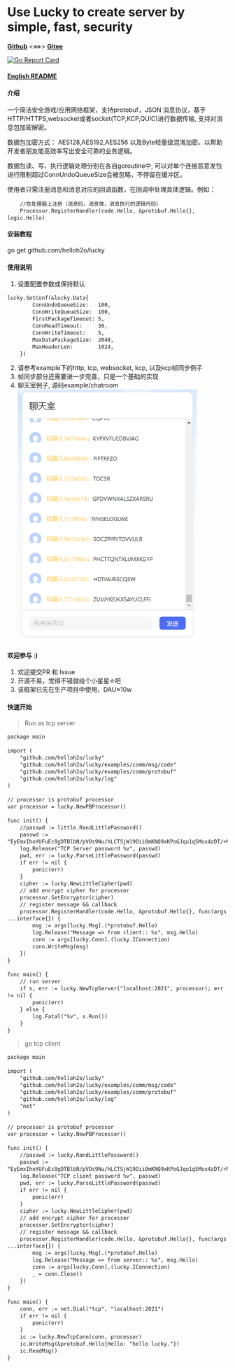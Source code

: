 # Use Lucky to create server by simple, fast, security
[**Github**](https://github.com/helloh2o/lucky) <<=>> [**Gitee**](https://gitee.com/helloh2o/lucky)

[![Go Report Card](https://goreportcard.com/badge/github.com/helloh2o/lucky)](https://goreportcard.com/report/github.com/helloh2o/lucky)

#### [English README](https://github.com/helloh2o/lucky/blob/master/README_en.md)

#### 介绍
一个简洁安全游戏/应用网络框架，支持protobuf，JSON 消息协议，基于HTTP/HTTPS,websocket或者socket(TCP,KCP,QUIC)进行数据传输, 支持对消息包加密解密。

数据包加密方式： AES128,AES192,AES256 以及Byte轻量级混淆加密。以帮助开发者朋友能高效率写出安全可靠的业务逻辑。

数据包读、写、执行逻辑处理分别在各自goroutine中, 可以对单个连接恶意发包进行限制超过ConnUndoQueueSize会被忽略，不停留在缓冲区。

使用者只需注册消息和消息对应的回调函数，在回调中处理具体逻辑。例如：
```
    //在处理器上注册（消息码，消息体，消息执行的逻辑代码）
	Processor.RegisterHandler(code.Hello, &protobuf.Hello{}, logic.Hello)
```

#### 安装教程

go get github.com/helloh2o/lucky

#### 使用说明

1. 设置配置参数或保持默认
```
lucky.SetConf(&lucky.Data{
		ConnUndoQueueSize:   100,
		ConnWriteQueueSize:  100,
		FirstPackageTimeout: 5,
		ConnReadTimeout:     30,
		ConnWriteTimeout:    5,
		MaxDataPackageSize:  2048,
		MaxHeaderLen:        1024,
	})
```
2. 请参考example下的http, tcp, websocket, kcp, 以及kcp帧同步例子
3. 帧同步部分还需要进一步完善，只是一个基础的实现
4. 聊天室例子, 源码example/chatroom
![Image text](https://raw.githubusercontent.com/helloh2o/lucky/master/examples/chatroom/demo.png)

#### 欢迎参与 :)
1. 欢迎提交PR 和 Issue
2. 开源不易，觉得不错就给个小星星✮吧 
3. 该框架已先在生产项目中使用，DAU≈10w

#### 快速开始
> Run as tcp server
```
package main

import (
	"github.com/helloh2o/lucky"
	"github.com/helloh2o/lucky/examples/comm/msg/code"
	"github.com/helloh2o/lucky/examples/comm/protobuf"
	"github.com/helloh2o/lucky/log"
)

// processor is protobuf processor
var processor = lucky.NewPBProcessor()

func init() {
	//passwd := little.RandLittlePassword()
	passwd := "EyEmxIhoYUFuEc8gDTBlbN/pVOs9Nu/hLCTSjW19Oii0mKNQ9xKPoGJqu1q5Mox4zDT/+MgicJ/j5Nt2sQwK2E8rY3ORVgMUU2v2hmQBb5cP00dettGeF6wvQ36vH2CpGLX9x6RIliP8WAtZqJ0xaT7ixnxxCIr5xRZbutXl8pXqRvSa1+Z/HcuTuFHze4T1ok5A1O4Gge1n6I4ZQjgeHHSSwYs7dQI8oYWQ0MMt3rOywvsVKgUESl2cquDapXrW3PH68MoOPyk1RCe3hxvJNxB3LnLNplVLzkmbTHnZv8AJRedfUoKAJTPsAN0HVzn+XBqUvE2Dvb6nia6tZpmrsA=="
	log.Release("TCP Server password %v", passwd)
	pwd, err := lucky.ParseLittlePassword(passwd)
	if err != nil {
		panic(err)
	}
	cipher := lucky.NewLittleCipher(pwd)
	// add encrypt cipher for processor
	processor.SetEncryptor(cipher)
	// register message && callback
	processor.RegisterHandler(code.Hello, &protobuf.Hello{}, func(args ...interface{}) {
		msg := args[lucky.Msg].(*protobuf.Hello)
		log.Release("Message => from client:: %s", msg.Hello)
		conn := args[lucky.Conn].(lucky.IConnection)
		conn.WriteMsg(msg)
	})
}

func main() {
	// run server
	if s, err := lucky.NewTcpServer("localhost:2021", processor); err != nil {
		panic(err)
	} else {
		log.Fatal("%v", s.Run())
	}
}

```

> go tcp client
```
package main

import (
	"github.com/helloh2o/lucky"
	"github.com/helloh2o/lucky/examples/comm/msg/code"
	"github.com/helloh2o/lucky/examples/comm/protobuf"
	"github.com/helloh2o/lucky/log"
	"net"
)

// processor is protobuf processor
var processor = lucky.NewPBProcessor()

func init() {
	//passwd := lucky.RandLittlePassword()
	passwd := "EyEmxIhoYUFuEc8gDTBlbN/pVOs9Nu/hLCTSjW19Oii0mKNQ9xKPoGJqu1q5Mox4zDT/+MgicJ/j5Nt2sQwK2E8rY3ORVgMUU2v2hmQBb5cP00dettGeF6wvQ36vH2CpGLX9x6RIliP8WAtZqJ0xaT7ixnxxCIr5xRZbutXl8pXqRvSa1+Z/HcuTuFHze4T1ok5A1O4Gge1n6I4ZQjgeHHSSwYs7dQI8oYWQ0MMt3rOywvsVKgUESl2cquDapXrW3PH68MoOPyk1RCe3hxvJNxB3LnLNplVLzkmbTHnZv8AJRedfUoKAJTPsAN0HVzn+XBqUvE2Dvb6nia6tZpmrsA=="
	log.Release("TCP client password %v", passwd)
	pwd, err := lucky.ParseLittlePassword(passwd)
	if err != nil {
		panic(err)
	}
	cipher := lucky.NewLittleCipher(pwd)
	// add encrypt cipher for processor
	processor.SetEncryptor(cipher)
	// register message && callback
	processor.RegisterHandler(code.Hello, &protobuf.Hello{}, func(args ...interface{}) {
		msg := args[lucky.Msg].(*protobuf.Hello)
		log.Release("Message => from server:: %s", msg.Hello)
		conn := args[lucky.Conn].(lucky.IConnection)
		_ = conn.Close()
	})
}

func main() {
	conn, err := net.Dial("tcp", "localhost:2021")
	if err != nil {
		panic(err)
	}
	ic := lucky.NewTcpConn(conn, processor)
	ic.WriteMsg(&protobuf.Hello{Hello: "hello lucky."})
	ic.ReadMsg()
}

```
